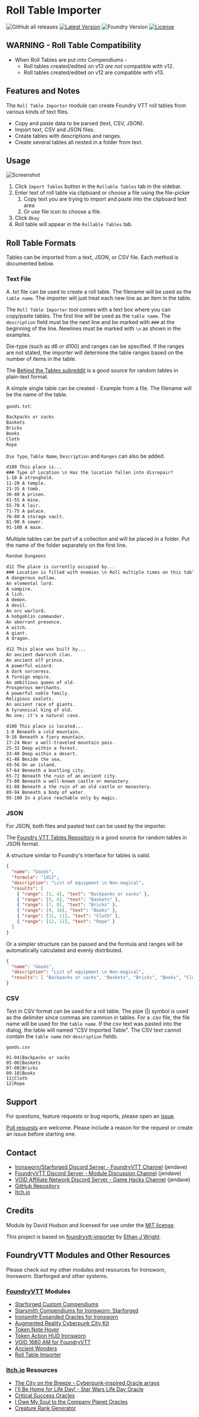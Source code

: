 # Roll Table Importer

![GitHub all releases](https://img.shields.io/github/downloads/jendave/roll-table-importer/total)
[![Latest Version](https://img.shields.io/github/v/release/jendave/roll-table-importer?display_name=tag&sort=semver&label=Latest%20Version)](https://github.com/jendave/augmented-reality-foundry/releases/latest)
![Foundry Version](https://img.shields.io/endpoint?url=https://foundryshields.com/version?url=https%3A%2F%2Fraw.githubusercontent.com%2Fjendave%2Froll-table-importer%2Fmain%2Fsrc%2Fmodule.json)
[![License](https://img.shields.io/github/license/jendave/roll-table-importer)](LICENSE)

## WARNING - Roll Table Compatibility

* When Roll Tables are put into Compendiums -
  * Roll tables created/edited on v13 *are not* compatible with v12.
  * Roll tables created/edited on v12 are compatible with v13.

## Features and Notes

The `Roll Table Importer` module can create Foundry VTT roll tables from various kinds of text files.

* Copy and paste data to be parsed (text, CSV, JSON).
* Import text, CSV and JSON files.
* Create tables with descriptions and ranges.
* Create several tables all nested in a folder from text.

## Usage

![Screenshot](https://github.com/jendave/roll-table-importer/blob/main/docs/screenshot_dialog.jpg?raw=true)

1. Click `Import Tables` button in the `Rollable Tables` tab in the sidebar.
2. Enter text of roll table via clipboard or choose a file using the file-picker
   1. Copy text you are trying to import and paste into the clipboard text area
   2. Or use file icon to choose a file.
3. Click `Okay`
4. Roll table will appear in the `Rollable Tables` tab.

## Roll Table Formats

Tables can be imported from a text, JSON, or CSV file. Each method is documented below.

### Text File

A .txt file can be used to create a roll table. The filename will be used as the `table name`. The importer will just treat each new line as an item in the table.

The `Roll Table Importer` tool comes with a text box where you can copy/paste tables. The first line will be used as the `table name`. The `description` field must be the next line and be marked with `###` at the beginning of the line. Newlines must be marked with `\n` as shown in the examples.

Die-type (such as d6 or d100) and ranges can be specified. If the ranges are not stated, the importer will determine the table ranges based on the number of items in the table.

The [Behind the Tables subreddit](https://www.reddit.com/r/BehindTheTables) is a good source for random tables in plain-text format.

A simple single table can be created - Example from a file. The filename will be the name of the table.

`goods.txt`:

```txt
Backpacks or sacks
Baskets
Bricks
Books
Cloth
Rope
```

`Die Type`, `Table Name`, `Description` and `Ranges` can also be added.

```txt
d100 This place is...
### Type of Location \n Has the location fallen into disrepair?
1-10 A stronghold.
11-20 A temple.
21-35 A tomb.
36-40 A prison.
41-55 A mine.
55-70 A lair.
71-75 A palace.
76-80 A storage vault.
81-90 A sewer.
91-100 A maze.
```

Multiple tables can be part of a collection and will be placed in a folder. Put the name of the folder separately on the first line.

```txt
Random Dungeons

d12 The place is currently occupied by...
### Location is filled with enemies \n Roll multiple times on this table
A dangerous outlaw.
An elemental lord.
A vampire.
A lich.
A demon.
A devil.
An orc warlord.
A hobgoblin commander.
An aberrant presence.
A witch.
A giant.
A dragon.

d12 This place was built by...
An ancient dwarvish clan.
An ancient elf prince.
A powerful wizard.
A dark sorceress.
A foreign empire.
An ambitious queen of old.
Prosperous merchants.
A powerful noble family.
Religious zealots.
An ancient race of giants.
A tyrannical king of old.
No one; it's a natural cave.

d100 This place is located...
1-8 Beneath a cold mountain.
9-16 Beneath a fiery mountain.
17-24 Near a well-traveled mountain pass.
25-32 Deep within a forest.
33-40 Deep within a desert.
41-48 Beside the sea.
49-56 On an island.
57-64 Beneath a bustling city.
65-72 Beneath the ruin of an ancient city.
73-80 Beneath a well-known castle or monastery.
81-88 Beneath a the ruin of an old castle or monastery.
89-94 Beneath a body of water.
95-100 In a place reachable only by magic.
```

### JSON

For JSON, both files and pasted text can be used by the importer.

The [Foundry VTT Tables Repository](https://github.com/foundry-vtt-community/tables) is a good source for random tables in JSON format.

A structure similar to Foundry's interface for tables is valid.

```json
{
  "name": "Goods",
  "formula": "1d12",
  "description": "List of equipment \n Non-magical",
  "results": [
    { "range": [1, 4], "text": "Backpacks or sacks" },
    { "range": [5, 6], "text": "Baskets" },
    { "range": [7, 8], "text": "Bricks" },
    { "range": [9, 10], "text": "Books" },
    { "range": [11, 11], "text": "Cloth" },
    { "range": [12, 12], "text": "Rope" }
  ]
}
```

Or a simpler structure can be passed and the formula and ranges will be automatically calculated and evenly distributed.

```json
{
  "name": "Goods",
  "description": "List of equipment \n Non-magical",
  "results": [ "Backpacks or sacks", "Baskets", "Bricks", "Books", "Cloth", "Rope" ]
}
```

### CSV

Text in CSV format can be used for a roll table. The pipe (|) symbol is used as the delimiter since commas are common in tables. For a .csv file, the file name will be used for the `table name`. If the csv text was pasted into the dialog, the table will named "CSV Imported Table". The CSV text cannot contain the `table name` nor `description` fields.

`goods.csv`

```csv
01-04|Backpacks or sacks
05-06|Baskets
07-08|Bricks
09-10|Books
11|Cloth
12|Rope
```

## Support

For questions, feature requests or bug reports, please open an [issue](https://github.com/jendave/token-note-hover/issues).

[Pull requests](https://github.com/jendave/token-note-hover/pulls) are welcome. Please include a reason for the request or create an issue before starting one.

## Contact

* [Ironsworn/Starforged Discord Server - FoundryVTT Channel](https://discord.com/channels/437120373436186625/867434336201605160) (jendave)
* [FoundryVTT Discord Server - Module Discussion Channel](https://discord.com/channels/170995199584108546/513918036919713802) (jendave)
* [VOID Affiliate Network Discord Server - Game Hacks Channel](https://discord.com/channels/1222986351272787990/1222986351792619687) (jendave)
* [GitHub Repository](https://github.com/jendave/augmented-reality-foundry)
* [Itch.io](https://jendave.itch.io/)

## Credits

Module by David Hudson and licensed for use under the [MIT license](https://opensource.org/license/mit/).

This project is based on [foundryvtt-importer](https://github.com/EthanJWright/foundryvtt-importer) by [Ethan J Wright](https://github.com/EthanJWright).

## FoundryVTT Modules and Other Resources

Please check out my other modules and resources for Ironsworn, Ironsworn: Starforged and other systems.

### [FoundryVTT](https://foundryvtt.com/community/david-hudson/packages) Modules

* [Starforged Custom Compendiums](https://foundryvtt.com/packages/starforged-custom-oracles)
* [Starsmith Compendiums for Ironsworn: Starforged](https://foundryvtt.com/packages/starsmith-expanded-oracles)
* [Ironsmith Expanded Oracles for Ironsworn](https://foundryvtt.com/packages/ironsmith-expanded-oracles)
* [Augmented Reality Cyberpunk City Kit](https://foundryvtt.com/packages/augmented-reality-foundry)
* [Token Note Hover](https://github.com/jendave/token-note-hover)
* [Token Action HUD Ironsworn](https://foundryvtt.com/packages/token-action-hud-ironsworn)
* [VOID 1680 AM for FoundryVTT](https://foundryvtt.com/packages/void-1680-am)
* [Ancient Wonders](https://foundryvtt.com/packages/ancient-wonders)
* [Roll Table Importer](https://foundryvtt.com/packages/roll-table-importer)

### [Itch.io](https://jendave.itch.io/) Resources

* [The City on the Breeze - Cyberpunk-inspired Oracle arrays](https://jendave.itch.io/the-city-on-the-breeze)
* [I'll Be Home for Life Day! - Star Wars Life Day Oracle](https://jendave.itch.io/ill-be-home-for-life-day)
* [Critical Success Oracles](https://jendave.itch.io/critical-success-oracles)
* [I Owe My Soul to the Company Planet Oracles](https://jendave.itch.io/i-owe-my-soul-to-the-company-planet)
* [Creature Rank Generator](https://jendave.itch.io/creature-rank-generator)
